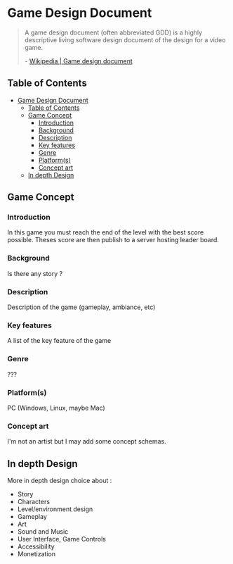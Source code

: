 # Game Design Document

> A game design document (often abbreviated GDD) is a highly descriptive living software design document of the design for a video game.
>
> \- [Wikipedia | Game design document](https://en.wikipedia.org/wiki/Game_design_document)

## Table of Contents

- [Game Design Document](#game-design-document)
  - [Table of Contents](#table-of-contents)
  - [Game Concept](#game-concept)
    - [Introduction](#introduction)
    - [Background](#background)
    - [Description](#description)
    - [Key features](#key-features)
    - [Genre](#genre)
    - [Platform(s)](#platforms)
    - [Concept art](#concept-art)
  - [In depth Design](#in-depth-design)

## Game Concept

### Introduction

In this game you must reach the end of the level with the best score possible. Theses score are then publish to a server hosting leader board.

### Background

Is there any story ?

### Description

Description of the game (gameplay, ambiance, etc)

### Key features

A list of the key feature of the game

### Genre

???

### Platform(s)

PC (Windows, Linux, maybe Mac)

### Concept art

I'm not an artist but I may add some concept schemas.

## In depth Design

More in depth design choice about :

- Story
- Characters
- Level/environment design
- Gameplay
- Art
- Sound and Music
- User Interface, Game Controls
- Accessibility
- Monetization
